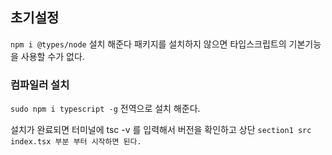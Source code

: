 ## 초기설정

`npm i @types/node` 설치 해준다
패키지를 설치하지 않으면 타입스크립트의 기본기능을 사용할 수가 없다.

### 컴파일러 설치

`sudo npm i typescript -g` 전역으로 설치 해준다.

설치가 완료되면 터미널에 tsc -v 를 입력해서 버전을 확인하고
상단 `section1 src index.tsx 부분 부터 시작하면 된다.`
